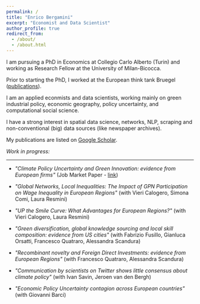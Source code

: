 ```yaml
---
permalink: /
title: "Enrico Bergamini"
excerpt: "Economist and Data Scientist"
author_profile: true
redirect_from: 
  - /about/
  - /about.html
---
```


I am pursuing a PhD in Economics at Collegio Carlo Alberto (Turin) and working as Research Fellow at the University of Milan-Bicocca.

Prior to starting the PhD, I worked at the European think tank Bruegel ([publications](https://bruegel.org/author/enrico-bergamini)).

I am an applied econmists and data scientists, working mainly on green industrial policy, economic geography, policy uncertainty, and computational social science. 

I have a strong interest in spatial data science, networks, NLP, scraping and non-conventional (big) data sources (like newspaper archives).

My publications are listed on [Google Scholar](https://scholar.google.com/citations?user=qedxNoIAAAAJ&hl=en).


_Work in progress:_

------
* _"Climate Policy Uncertainty and Green Innovation: evidence from European firms"_ (Job Market Paper - [link](https://enricobergamini.it/EnricoBergamini_JMP.pdf))

* _"Global Networks, Local Inequalities: The Impact of GPN Participation on Wage Inequality in European Regions"_ (with Vieri Calogero, Simona Comi, Laura Resmini)

* _"UP the Smile Curve: What Advantages for European Regions?"_ (with Vieri Calogero, Laura Resmini)

* _"Green diversification, global knowledge sourcing and local skill composition: evidence from US cities"_ (with Fabrizio Fusillo, Gianluca Orsatti, Francesco Quatraro, Alessandra Scandura)

* _"Recombinant novelty and Foreign Direct Investments: evidence from European Regions"_ (with Francesco Quatraro, Alessandra Scandura)

* _"Communication by scientists on Twitter shows little consensus about climate policy"_ (with Ivan Savin, Jeroen van den Bergh)

* _"Economic Policy Uncertainty contagion across European countries"_ (with Giovanni Barci)
